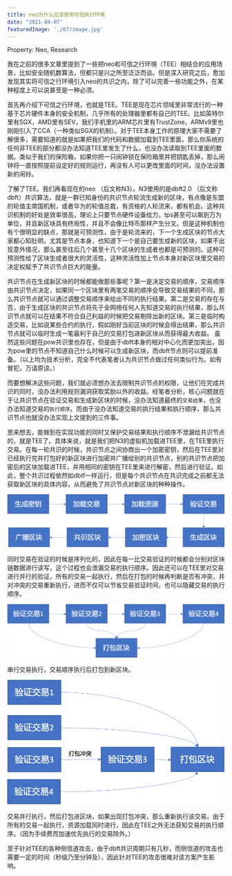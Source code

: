 ```yaml
---
title: neo为什么应该使用可信执行环境
date: "2021-04-07"
featuredImage: './07/image.jpg'
---
```


Property: Neo, Research

我在之前的很多文章里提到了一些把neo和可信之行环境（TEE）相结合的应用场景，比如安全随机数算法，但都只是兴之所至泛泛而谈。但是深入研究之后，愈加发现其实将可信之行环境引入neo的共识之内，除了可以完善一些功能之外，在某种程度上可以说甚至是一种必须。

首先再介绍下可信之行环境，也就是TEE。TEE是现在芯片领域里非常流行的一种基于芯片硬件本身的安全机制，几乎所有的处理器里都有自己的TEE。比如英特尔里有SGX，AMD里有SEV，我们手机里的ARM芯片里有TrustZone，ARMv9里也刚刚引入了CCA（一种类似SGX的机制）。对于TEE本身工作的原理大家不需要了解很多，需要知道的就是如果把我们的代码和数据加载到TEE里面，那么你系统的任何非TEE的部分都没办法知道TEE里发生了什么，也没办法读取到TEE里面的数据。类似于我们的保险箱，如果你把一只闹钟锁在保险箱里并把钥匙丢掉，那么闹钟将一直按照提前设定好的规则运行，再没有人可以更改里面的时间，没办法设置新的闹铃。

了解了TEE。我们再看现在的neo （后文称N3）。N3使用的是dbft2.0 （后文称dbft）共识算法，就是一群已知身份的共识节点轮流生成新的区块，有点像是东盟的轮值主席国机制，或者华为的轮值总裁，有资格的人轮流来，都有机会。这种共识机制的好处是效率很高，理论上只要节点硬件设备给力，tps甚至可以飙到万为单位，并且新区块具有终局性，并且不会像比特币那样产生分叉。但是这种机制也有个很明显的缺点，那就是可预测性，由于是轮流来的，下一个生成区块的节点大家都心知肚明，尤其是节点本身，也知道下一个是自己要生成新的区块，如果不出现意外情况，那么甚至往后几个甚至十几个区块的生成者也都是可预测的。这种可预测性给了区块生成者很大的灵活性，这种灵活性加上节点本身对新区块里交易的决定权赋予了共识节点巨大的能量。

共识节点在生成新区块的时候都能做那些事呢？第一是决定交易的顺序，交易顺序由共识节点决定，如果同一个区块里有两笔交易的顺序会导致交易结果的不同，那么共识节点就可以通过调整交易顺序来给出不同的执行结果。第二是交易的存在与否，由于生成区块的共识节点将先于全网络任何人先知道交易的执行结果，那么共识节点就可以在结果不符合自己利益的时候把交易剔除出新的区块。第三是临时构造交易，比如说某些合约的执行，假如刚好当前区块的时候会得出结果，那么共识节点就可以临时生成一笔最利于自己的交易打包进新区块从而获得最大收益。  虽然这些问题在pow共识里也存在，但是由于dbft本身的相对中心化而更加突出，因为pow里的节点不知道自己什么时候可以生成新区块，而dbft节点则可以提前准备。（以上均为技术分析，完全不代表笔者认为共识节点做过任何类似行为。如有冒犯，万请原谅。）

而要想解决这些问题，我们就必须想办法去限制共识节点的权限，让他们在完成共识的同时，没办法利用规则漏洞获取奖励以外的收益。经笔者分析，核心问题就在于让共识节点在验证交易和生成新区块的时候，没办法知道最终的`交易结果`，也没办法知道交易的`执行顺序`。而由于没办法知道交易的执行结果和执行顺序，那么共识节点也就没办法实现上文提到的三件事。

思来想去，能做到在实现功能的同时又保护交易结果和执行顺序不泄漏给共识节点的，就是TEE了。具体来说，就是我们把N3的虚拟机加载进TEE里，在TEE里执行交易。在每一轮共识的时候，共识节点之间协商出一个加密密钥，然后在TEE里对已经执行完并打包好的新区块进行加密并广播给别的共识节点，别的共识节点把加密后的区块加载进TEE，并用相同的密钥在TEE里来进行解密，然后进行验证。如此，整个共识过程依然如dbtf一样运行，但是每个共识节点在共识完成之前都无法获取新区块的具体内容，从而避免了共识节点对新区块的种种操作。

![07/Picture1.png](07/Picture1.png)

同时交易在验证的时候是序列化的，因此在每一比交易验证的时候都会分别对区块链数据进行读写，这个过程也会泄漏交易的执行顺序。因此还可以在TEE里对交易进行并行的验证，所有的交易一起执行，然后在打包的时候再判断是否有冲突，并对冲突的交易重新执行，进而不仅可以节省交易验证时间，也可以隐藏交易的执行顺序。

![07/sequential.png](07/sequential.png)

串行交易执行，交易顺序执行后打包到新区块。

![07/parallel.png](07/parallel.png)

交易并行执行，然后打包进区块，如果出现打包冲突，那么重新执行该交易。由于所有的交易一起执行，资源加载同时进行，因此在TEE之外无法获知交易的执行顺序。（因为手续费而加速优先执行的交易除外。）

至于针对TEE的各种侧信道攻击，由于dbft共识周期只有几秒，而侧信道的攻击也需要一定的时间（秒级乃至分钟及），因此针对TEE的攻击很难对该方案产生影响。